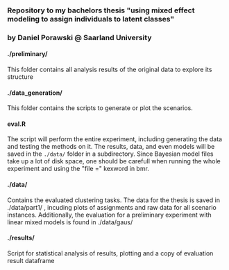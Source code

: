 

### Repository to my bachelors thesis "using mixed effect modeling to assign individuals to latent classes"
### by Daniel Porawski @ Saarland University


#### ./preliminary/
This folder contains all analysis results of the original data to explore its structure

#### ./data_generation/
This folder contains the scripts to generate or plot the scenarios.

#### eval.R
The script will perform the entire experiment, including generating the data and testing the methods on it. The results, data, and even models will be saved in the `./data/` folder in a subdirectory. Since Bayesian model files take up a lot of disk space, one should be carefull when running the whole experiment and using the "file =" kexword in bmr. 

#### ./data/
Contains the evaluated clustering tasks. The data for the thesis is saved in ./data/part1/ , incuding plots of assignments and raw data for all scenario instances.
Additionally, the evaluation for a preliminary experiment with linear mixed models is found in ./data/gaus/

#### ./results/
Script for statistical analysis of results, plotting and a copy of evaluation result dataframe


